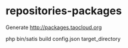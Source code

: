repositories-packages
=====================

Generate http://packages.taocloud.org

php bin/satis build config.json target_directory
